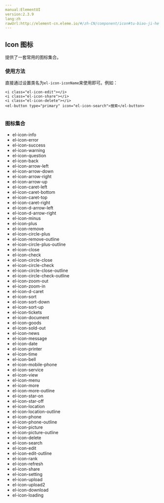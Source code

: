 ```yaml
---
manual:ElementUI
version:2.3.9
lang:zh
rawUrl:http://element-cn.eleme.io/#/zh-CN/component/icon#tu-biao-ji-he
---
```



## Icon 图标<a name="icon-tu-biao"></a>


提供了一套常用的图标集合。


### 使用方法<a name="shi-yong-fang-fa"></a>


直接通过设置类名为`el-icon-iconName`来使用即可。例如：


```
<i class="el-icon-edit"></i>
<i class="el-icon-share"></i>
<i class="el-icon-delete"></i>
<el-button type="primary" icon="el-icon-search">搜索</el-button>


```




### 图标集合<a name="tu-biao-ji-he"></a>

* <i></i>el-icon-info
* <i></i>el-icon-error
* <i></i>el-icon-success
* <i></i>el-icon-warning
* <i></i>el-icon-question
* <i></i>el-icon-back
* <i></i>el-icon-arrow-left
* <i></i>el-icon-arrow-down
* <i></i>el-icon-arrow-right
* <i></i>el-icon-arrow-up
* <i></i>el-icon-caret-left
* <i></i>el-icon-caret-bottom
* <i></i>el-icon-caret-top
* <i></i>el-icon-caret-right
* <i></i>el-icon-d-arrow-left
* <i></i>el-icon-d-arrow-right
* <i></i>el-icon-minus
* <i></i>el-icon-plus
* <i></i>el-icon-remove
* <i></i>el-icon-circle-plus
* <i></i>el-icon-remove-outline
* <i></i>el-icon-circle-plus-outline
* <i></i>el-icon-close
* <i></i>el-icon-check
* <i></i>el-icon-circle-close
* <i></i>el-icon-circle-check
* <i></i>el-icon-circle-close-outline
* <i></i>el-icon-circle-check-outline
* <i></i>el-icon-zoom-out
* <i></i>el-icon-zoom-in
* <i></i>el-icon-d-caret
* <i></i>el-icon-sort
* <i></i>el-icon-sort-down
* <i></i>el-icon-sort-up
* <i></i>el-icon-tickets
* <i></i>el-icon-document
* <i></i>el-icon-goods
* <i></i>el-icon-sold-out
* <i></i>el-icon-news
* <i></i>el-icon-message
* <i></i>el-icon-date
* <i></i>el-icon-printer
* <i></i>el-icon-time
* <i></i>el-icon-bell
* <i></i>el-icon-mobile-phone
* <i></i>el-icon-service
* <i></i>el-icon-view
* <i></i>el-icon-menu
* <i></i>el-icon-more
* <i></i>el-icon-more-outline
* <i></i>el-icon-star-on
* <i></i>el-icon-star-off
* <i></i>el-icon-location
* <i></i>el-icon-location-outline
* <i></i>el-icon-phone
* <i></i>el-icon-phone-outline
* <i></i>el-icon-picture
* <i></i>el-icon-picture-outline
* <i></i>el-icon-delete
* <i></i>el-icon-search
* <i></i>el-icon-edit
* <i></i>el-icon-edit-outline
* <i></i>el-icon-rank
* <i></i>el-icon-refresh
* <i></i>el-icon-share
* <i></i>el-icon-setting
* <i></i>el-icon-upload
* <i></i>el-icon-upload2
* <i></i>el-icon-download
* <i></i>el-icon-loading
